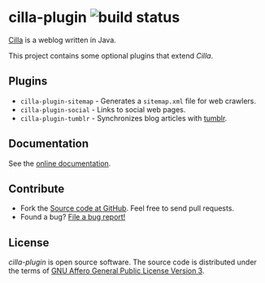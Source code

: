 # cilla-plugin ![build status](https://shredzone.org/badge/cilla-plugin.svg)

[Cilla](http://cilla.shredzone.org) is a weblog written in Java.

This project contains some optional plugins that extend _Cilla_.

## Plugins

* `cilla-plugin-sitemap` - Generates a `sitemap.xml` file for web crawlers.
* `cilla-plugin-social` - Links to social web pages.
* `cilla-plugin-tumblr` -  Synchronizes blog articles with [tumblr](https://www.tumblr.com/).

## Documentation

See the [online documentation](https://shredzone.org/maven/cilla-plugin/).

## Contribute

* Fork the [Source code at GitHub](https://github.com/shred/cilla-plugin). Feel free to send pull requests.
* Found a bug? [File a bug report!](https://github.com/shred/cilla-plugin/issues)

## License

_cilla-plugin_ is open source software. The source code is distributed under the terms of [GNU Affero General Public License Version 3](http://www.gnu.org/licenses/agpl-3.0.html).
